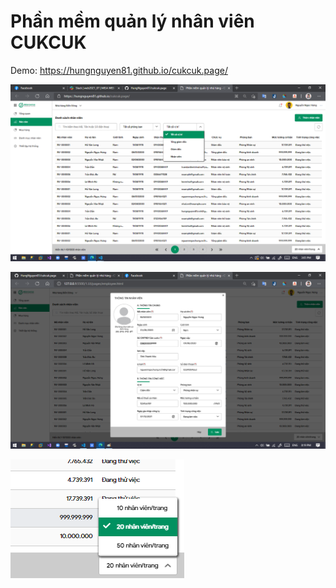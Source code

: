 # Phần mềm quản lý nhân viên CUKCUK

Demo: https://hungnguyen81.github.io/cukcuk.page/

![alt](https://github.com/HungNguyen81/cukcuk.page/blob/main/Captures/capture-1.png?raw=true)

![alt](https://github.com/HungNguyen81/cukcuk.page/blob/main/Captures/capture-2.png?raw=true)

![alt](https://github.com/HungNguyen81/cukcuk.page/blob/main/Captures/capture-3.png?raw=true)
